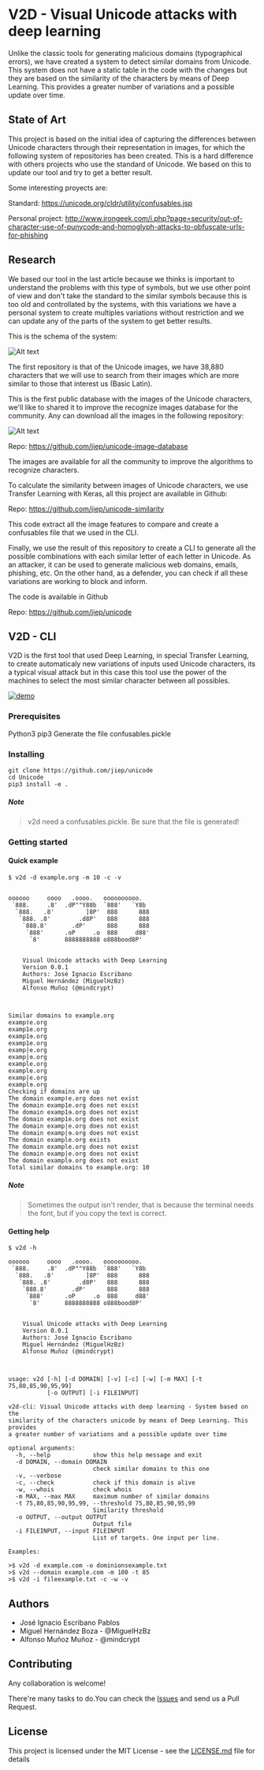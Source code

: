 # V2D - Visual Unicode attacks with deep learning

Unlike the classic tools for generating malicious domains (typographical errors), we have created a system to detect similar domains from Unicode. This system does not have a static table in the code with the changes but they are based on the similarity of the characters by means of Deep Learning. This provides a greater number of variations and a possible update over time.

## State of Art

This project is based on the initial idea of capturing the differences between Unicode characters through their representation in images, for which the following system of repositories has been created. This is a hard difference with others projects who use the standard of Unicode. We based on this to update our tool and try to get a better result.

Some interesting proyects are:

Standard: https://unicode.org/cldr/utility/confusables.jsp

Personal project: http://www.irongeek.com/i.php?page=security/out-of-character-use-of-punycode-and-homoglyph-attacks-to-obfuscate-urls-for-phishing


## Research

We based our tool in the last article because we thinks is important to understand the problems with this type of symbols, but we use other point of view and don't take the standard to the similar symbols because this is too old and controllated by the systems, with this variations we have a personal system to create multiples variations without restriction and we can update any of the parts of the system to get better results.

This is the schema of the system:

![Alt text](/img/Architecture.png "Repositories system.")

The first repository is that of the Unicode images, we have 38,880 characters that we will use to search from their images which are more similar to those that interest us (Basic Latin).

This is the first public database with the images of the Unicode characters, we'll like to shared it to improve the recognize images database for the community. Any can download all the images in the following repository:

![Alt text](/img/repository.png "Image repository.")

Repo: https://github.com/jiep/unicode-image-database

The images are available for all the community to improve the algorithms to recognize characters.

To calculate the similarity between images of Unicode characters, we use Transfer Learning with Keras, all this project are available in Github:

Repo: https://github.com/jiep/unicode-similarity

This code extract all the image features to compare and create a confusables file that we used in the CLI.

Finally, we use the result of this repository to create a CLI to generate all the possible combinations with each similar letter of each letter in Unicode. As an attacker, it can be used to generate malicious web domains, emails, phishing, etc. On the other hand, as a defender, you can check if all these variations are working to block and inform.

The code is available in Github

Repo: https://github.com/jiep/unicode

## V2D - CLI

V2D is the first tool that used Deep Learning, in special Transfer Learning, to create automaticaly new variations of inputs used Unicode characters, its a typical visual attack but in this case this tool use the power of the machines to select the most similar character between all possibles.

[![demo](https://asciinema.org/a/oxZKyNJAoblosmwtzWr8Pgchg.png)](https://asciinema.org/a/oxZKyNJAoblosmwtzWr8Pgchg?autoplay=1)


### Prerequisites

Python3
pip3
Generate the file confusables.pickle

### Installing

```
git clone https://github.com/jiep/unicode
cd Unicode
pip3 install -e .
```
##### Note

> v2d need a confusables.pickle. Be sure that the file is generated!

### Getting started

#### Quick example

```
$ v2d -d example.org -m 10 -c -v


oooooo     oooo   .oooo.   oooooooooo.
 `888.     .8'  .dP""Y88b  `888'   `Y8b
  `888.   .8'         ]8P'  888      888
   `888. .8'        .d8P'   888      888
    `888.8'       .dP'      888      888
     `888'      .oP     .o  888     d88'
      `8'       8888888888 o888bood8P'


    Visual Unicode attacks with Deep Learning
    Version 0.0.1
    Authors: José Ignacio Escribano
    Miguel Hernández (MiguelHzBz)
    Alfonso Muñoz (@mindcrypt)



Similar domains to example.org
exampǀe.org
examp1е.org
examp1ɘ.org
examp1e.org
examp|е.org
examp|ɘ.org
example.org
examplе.org
examp|e.org
examplɘ.org
Checking if domains are up
The domain exampǀe.org does not exist
The domain examp1е.org does not exist
The domain examp1ɘ.org does not exist
The domain examp1e.org does not exist
The domain examp|е.org does not exist
The domain examp|ɘ.org does not exist
The domain example.org exists
The domain examplе.org does not exist
The domain examp|e.org does not exist
The domain examplɘ.org does not exist
Total similar domains to example.org: 10
```
##### Note

> Sometimes the output isn't render, that is because the terminal needs the font, but if you copy the text is correct.

#### Getting help

```
$ v2d -h

oooooo     oooo   .oooo.   oooooooooo.
 `888.     .8'  .dP""Y88b  `888'   `Y8b
  `888.   .8'         ]8P'  888      888
   `888. .8'        .d8P'   888      888
    `888.8'       .dP'      888      888
     `888'      .oP     .o  888     d88'
      `8'       8888888888 o888bood8P'


    Visual Unicode attacks with Deep Learning
    Version 0.0.1
    Authors: José Ignacio Escribano
    Miguel Hernández (MiguelHzBz)
    Alfonso Muñoz (@mindcrypt)



usage: v2d [-h] [-d DOMAIN] [-v] [-c] [-w] [-m MAX] [-t 75,80,85,90,95,99]
           [-o OUTPUT] [-i FILEINPUT]

v2d-cli: Visual Unicode attacks with deep learning - System based on the
similarity of the characters unicode by means of Deep Learning. This provides
a greater number of variations and a possible update over time

optional arguments:
  -h, --help            show this help message and exit
  -d DOMAIN, --domain DOMAIN
                        check similar domains to this one
  -v, --verbose
  -c, --check           check if this domain is alive
  -w, --whois           check whois
  -m MAX, --max MAX     maximum number of similar domains
  -t 75,80,85,90,95,99, --threshold 75,80,85,90,95,99
                        Similarity threshold
  -o OUTPUT, --output OUTPUT
                        Output file
  -i FILEINPUT, --input FILEINPUT
                        List of targets. One input per line.

Examples:

>$ v2d -d example.com -o dominionsexample.txt
>$ v2d --domain example.com -m 100 -t 85
>$ v2d -i fileexample.txt -c -w -v

```



## Authors

* José Ignacio Escribano Pablos
* Miguel Hernández Boza - @MiguelHzBz
* Alfonso Muñoz Muñoz - @mindcrypt

## Contributing

Any collaboration is welcome!

There're many tasks to do.You can check the [Issues](https://github.com/jiep/unicode/issues) and send us a Pull Request.

## License

This project is licensed under the MIT License - see the [LICENSE.md](LICENSE.md) file for details
